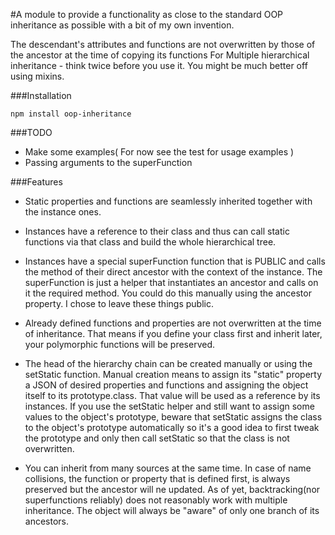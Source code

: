 #A module to provide a functionality as close to the standard OOP inheritance as possible with a bit of my own invention.

The descendant's attributes and functions are not overwritten by those of the ancestor at the time of copying its functions
For Multiple hierarchical inheritance - think twice before you use it. You might be much better off using mixins.

###Installation 
```
npm install oop-inheritance
```


###TODO
- Make some examples( For now see the test for usage examples )
- Passing arguments to the superFunction

###Features
- Static properties and functions are seamlessly inherited together with the instance ones.

- Instances have a reference to their class and thus can call static functions via that class and build the whole hierarchical tree.

- Instances have a special superFunction function that is PUBLIC and calls the method of their direct ancestor with the context of the instance. The superFunction is just a helper that instantiates an ancestor and calls on it the required method. You could do this manually using the ancestor property. I chose to leave these things public. 

- Already defined functions and properties are not overwritten at the time of inheritance. That means if you define your class first and inherit later, your polymorphic functions will be preserved.

- The head of the hierarchy chain can be created manually or using the setStatic function. Manual creation means to assign its "static" property a JSON of desired properties and functions and assigning the object itself to its prototype.class. That value will be used as a reference by its instances. If you use the setStatic helper and still want to assign some values to the object's prototype, beware that setStatic assigns the class to the object's prototype automatically so it's a good idea to first tweak the prototype and only then call setStatic so that the class is not overwritten.

- You can inherit from many sources at the same time. In case of name collisions, the function or property that is defined first, is always preserved but the ancestor will ne updated. As of yet, backtracking(nor superfunctions reliably) does not reasonably work with multiple inheritance. The object will always be "aware" of only one branch of its ancestors.
